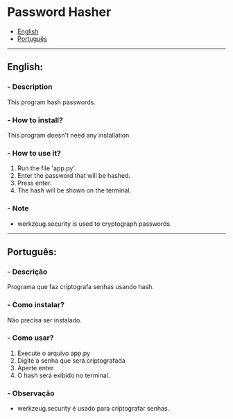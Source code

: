# Password Hasher

- [English](#english)
- [Português](#português)

---

## English:

### - Description
This program hash passwords.

### - How to install?
This program doesn't need any installation. 

### - How to use it?
1. Run the file 'app.py'.
2. Enter the password that will be hashed.
3. Press enter.
3. The hash will be shown on the terminal.

### - Note
- werkzeug.security is used to cryptograph passwords. 


---

## Português:

### - Descrição
Programa que faz criptografa senhas usando hash.

### - Como instalar?
Não precisa ser instalado.

### - Como usar?
1. Execute o arquivo app.py
2. Digite a senha que será criptografada
3. Aperte enter.
4. O hash será exibido no terminal.

### - Observação
- werkzeug.security é usado para criptografar senhas.

